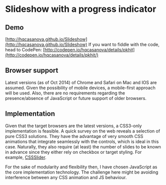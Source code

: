 Slideshow with a progress indicator
===================================

Demo
----

[http://hqcasanova.github.io/Slideshow](http://hqcasanova.github.io/Slideshow)
If you want to fiddle with the code, head to CodePen: [http://codepen.io/hqcasanova/details/pkhjt](http://codepen.io/hqcasanova/details/pkhjt/)

Browser support
---------------

Latest versions (as of Oct 2014) of Chrome and Safari on Mac and IOS are assumed. Given the possibility of mobile devices, a mobile-first approach will be used. Also, there are no requirements regarding the presence/absence of JavaScript or future support of older browsers.

Implementation
--------------

Given that the target browsers are the latest versions, a CSS3-only implementation is feasible. A quick survey on the web reveals a selection of pure CSS3 solutions. They have the advantage of
very smooth CSS animations that integrate seamlessly with the controls, which is ideal in this
case. Naturally, they also require (at least) the number of slides to be known in advance since they
either rely on checkbox or target styling. For example, [CSSSlider](http://cssslider.com).

For the sake of modularity and flexibility then, I have chosen JavaScript as the core implementation technology. The challenge here might be avoiding interference between any CSS animation and JS behaviour.







